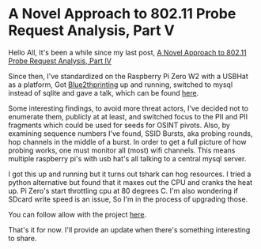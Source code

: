 # A Novel Approach to 802.11 Probe Request Analysis, Part V
Hello All,  It's been a while since my last post, [A Novel Approach to 802.11 Probe Request Analysis, Part IV](https://medium.com/@underneaththec/a-novel-approach-to-802-11-probe-request-analysis-part-iv-0e8f8aea6343)

Since then, I've standardized on the Raspberry Pi Zero W2 with a USBHat as a platform, Got [Blue2thprinting](https://github.com/darkmentorllc/Blue2thprinting) up and running, switched to mysql instead of sqlite and gave a talk, which can be found [here](https://youtu.be/bhOlNRRP_YA).

Some interesting findings, to avoid more threat actors, I've decided not to enumerate them, publicly at at least, and switched focus to the PII and PII fragments which could be used for seeds for OSINT pivots.  Also, by examining sequence numbers I've found, SSID Bursts, aka probing rounds, hop channels in the middle of a burst.  In order to get a full picture of how probing works, one must monitor all (most) wifi channels.  This means multiple raspberry pi's with usb hat's all talking to a central mysql server.  

I got this up and running but it turns out tshark can hog resources.  I tried a python alternative but found that it maxes out the CPU and cranks the heat up.  Pi Zero's start throttling cpu at 80 degrees C.  I'm also wondering if SDcard write speed is an issue, So I'm in the process of upgrading those.

You can follow allow with the project [here](https://github.com/maxxsyntax/probeprint2).

That's it for now.  I'll provide an update when there's something interesting to share.



